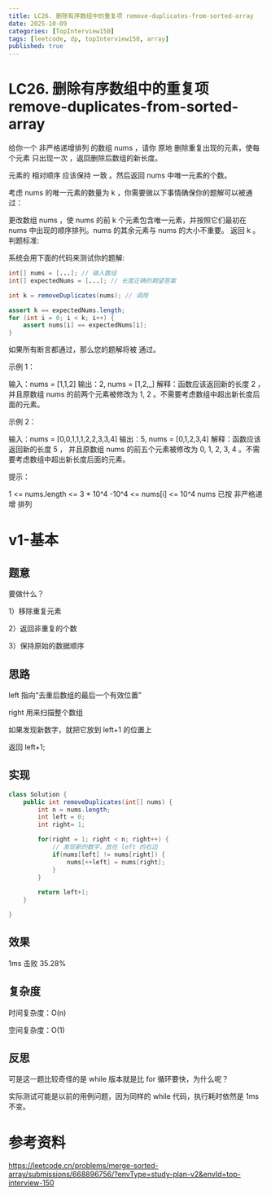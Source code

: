```yaml
---
title: LC26. 删除有序数组中的重复项 remove-duplicates-from-sorted-array
date: 2025-10-09 
categories: [TopInterview150]
tags: [leetcode, dp, topInterview150, array]
published: true
---
```


# LC26. 删除有序数组中的重复项 remove-duplicates-from-sorted-array

给你一个 非严格递增排列 的数组 nums ，请你 原地 删除重复出现的元素，使每个元素 只出现一次 ，返回删除后数组的新长度。

元素的 相对顺序 应该保持 一致 。然后返回 nums 中唯一元素的个数。

考虑 nums 的唯一元素的数量为 k ，你需要做以下事情确保你的题解可以被通过：

更改数组 nums ，使 nums 的前 k 个元素包含唯一元素，并按照它们最初在 nums 中出现的顺序排列。nums 的其余元素与 nums 的大小不重要。
返回 k 。
判题标准:

系统会用下面的代码来测试你的题解:

```java
int[] nums = [...]; // 输入数组
int[] expectedNums = [...]; // 长度正确的期望答案

int k = removeDuplicates(nums); // 调用

assert k == expectedNums.length;
for (int i = 0; i < k; i++) {
    assert nums[i] == expectedNums[i];
}
```
如果所有断言都通过，那么您的题解将被 通过。


示例 1：

输入：nums = [1,1,2]
输出：2, nums = [1,2,_]
解释：函数应该返回新的长度 2 ，并且原数组 nums 的前两个元素被修改为 1, 2 。不需要考虑数组中超出新长度后面的元素。


示例 2：

输入：nums = [0,0,1,1,1,2,2,3,3,4]
输出：5, nums = [0,1,2,3,4]
解释：函数应该返回新的长度 5 ， 并且原数组 nums 的前五个元素被修改为 0, 1, 2, 3, 4 。不需要考虑数组中超出新长度后面的元素。
 

提示：

1 <= nums.length <= 3 * 10^4
-10^4 <= nums[i] <= 10^4
nums 已按 非严格递增 排列

# v1-基本

## 题意

要做什么？

1）移除重复元素

2）返回非重复的个数

3）保持原始的数据顺序

## 思路

left 指向“去重后数组的最后一个有效位置”

right 用来扫描整个数组

如果发现新数字，就把它放到 left+1 的位置上

返回 left+1;

## 实现

```java
class Solution {
    public int removeDuplicates(int[] nums) {
        int n = nums.length;
        int left = 0;
        int right= 1;

        for(right = 1; right < n; right++) {
            // 发现新的数字，放在 left 的右边
            if(nums[left] != nums[right]) {
                nums[++left] = nums[right];
            }
        }
        
        return left+1;
    }

}
```

## 效果

1ms 击败 35.28%

## 复杂度

时间复杂度：O(n)

空间复杂度：O(1)

## 反思

可是这一题比较奇怪的是 while 版本就是比 for 循环要快，为什么呢？

实际测试可能是以前的用例问题，因为同样的 while 代码，执行耗时依然是 1ms 不变。

# 参考资料

https://leetcode.cn/problems/merge-sorted-array/submissions/668896756/?envType=study-plan-v2&envId=top-interview-150

